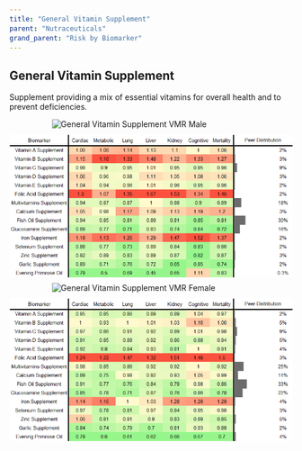 ```yaml
---
title: "General Vitamin Supplement"
parent: "Nutraceuticals"
grand_parent: "Risk by Biomarker"
---
```



## General Vitamin Supplement


Supplement providing a mix of essential vitamins for overall health and to prevent deficiencies.

<div style="display: flex; flex-direction: column; gap: 10px;">

  <img src="/assets/images/vmrbiomarker_vitamins__male.png" alt="General Vitamin Supplement VMR Male" style="margin-left: 15%">
  <img src="/assets/images/rr_vitamins__male.png" alt="General Vitamin Supplement RR Male">

  <img src="/assets/images/vmrbiomarker_vitamins__female.png" alt="General Vitamin Supplement VMR Female" style="margin-left: 15%; ">
  <img src="/assets/images/rr_vitamins__female.png" alt="General Vitamin Supplement RR Female">

</div>



